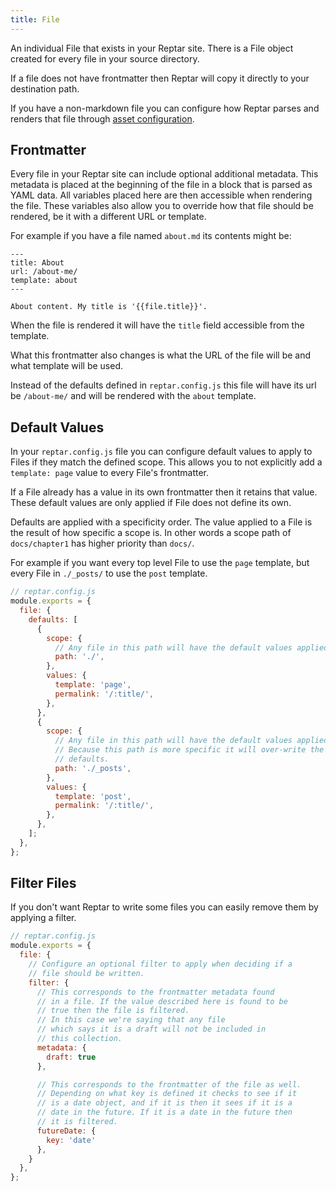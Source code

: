 ```yaml
---
title: File
---
```


An individual File that exists in your Reptar site. There is a File object created for every file in your source directory.

If a file does not have frontmatter then Reptar will copy it directly to your destination path.

If you have a non-markdown file you can configure how Reptar parses and renders that file through [asset configuration](/docs/assets/).

## Frontmatter

Every file in your Reptar site can include optional additional metadata. This metadata is placed at the beginning of the file in a block that is parsed as YAML data. All variables placed here are then accessible when rendering the file. These variables also allow you to override how that file should be rendered, be it with a different URL or template.

For example if you have a file named `about.md` its contents might be:

```
---
title: About
url: /about-me/
template: about
---

About content. My title is '{{file.title}}'.
```

When the file is rendered it will have the `title` field accessible from the template.

What this frontmatter also changes is what the URL of the file will be and what template will be used.

Instead of the defaults defined in `reptar.config.js` this file will have its url be `/about-me/` and will be rendered with the `about` template.

## Default Values

In your `reptar.config.js` file you can configure default values to apply to Files if they match the defined scope. This allows you to not explicitly add a `template: page` value to every File's frontmatter.

If a File already has a value in its own frontmatter then it retains that value. These default values are only applied if File does not define its own.

Defaults are applied with a specificity order. The value applied to a File is the result of how specific a scope is. In other words a scope path of `docs/chapter1` has higher priority than `docs/`.

For example if you want every top level File to use the `page` template, but every File in `./_posts/` to use the `post` template.

```javascript
// reptar.config.js
module.exports = {
  file: {
    defaults: [
      {
        scope: {
          // Any file in this path will have the default values applied.
          path: './',
        },
        values: {
          template: 'page',
          permalink: '/:title/',
        },
      },
      {
        scope: {
          // Any file in this path will have the default values applied.
          // Because this path is more specific it will over-write the previous
          // defaults.
          path: './_posts',
        },
        values: {
          template: 'post',
          permalink: '/:title/',
        },
      },
    ];
  },
};
```

## Filter Files

If you don't want Reptar to write some files you can easily remove them by applying a filter.

```javascript
// reptar.config.js
module.exports = {
  file: {
    // Configure an optional filter to apply when deciding if a
    // file should be written.
    filter: {
      // This corresponds to the frontmatter metadata found
      // in a file. If the value described here is found to be
      // true then the file is filtered.
      // In this case we're saying that any file
      // which says it is a draft will not be included in
      // this collection.
      metadata: {
        draft: true
      },

      // This corresponds to the frontmatter of the file as well.
      // Depending on what key is defined it checks to see if it
      // is a date object, and if it is then it sees if it is a
      // date in the future. If it is a date in the future then
      // it is filtered.
      futureDate: {
        key: 'date'
      },
    }
  },
};
```

